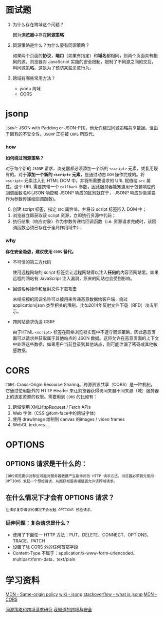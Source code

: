 # 面试题
1. 为什么存在跨域这个问题？

    因为**浏览器**中存在**同源策略**

3. 同源策略是什么？为什么要有同源策略？

    如果两个页面的**协议**，**端口**（如果有指定）和**域名**都相同，则两个页面具有相同的源。浏览器对 JavaScript 实施的安全限制，限制了不同源之间的交互，叫同源策略。这是为了预防某些恶意行为。

4. 跨域有哪些常用方法？

    - jsonp 跨域
    - CORS

# jsonp

`JSONP`: JSON with Padding or JSON-P[1]。他允许绕过同源策略共享数据。但由于固有的不安全性，`JSONP` 正在被 `CORS` 所取代。

### how

**如何绕过同源策略？**

对于每个新的 `JSONP` 请求，浏览器都必须添加一个新的 `<script>` 元素，或复用现有的。对于**添加一个新的 `<script>` 元素**，是通过动态 `DOM` 操作完成的。将 `<script>` 元素注入到 HTML DOM 中，并将所需要请求的 URL 赋值给 `src` 属性。这个 URL 需要携带一个 `callback` 参数，因此服务器能知道用于包装响应的回调函数名称(JSON 响应和 JSONP 响应的区别就在于， JSONP 响应对象需要作为参数传递给回调函数)。

0. 创建 script 标签，指定 src 属性值，并将该 script 标签嵌入 DOM 中；
1. 浏览器立即获取该 script 资源，立即执行资源中代码；
2. 执行结果（响应对象）作为参数传递给回调函数（i.e. 资源请求完成时，该回调函数必须已存在于全局作用域中）；

### why

**存在安全隐患，建议使用 `CORS` 替代。**

- 不可信的第三方代码

    使用远程网站的 script 标签会让远程网站得以注入**任何**的内容至网站里。如果远程的网站有 JavaScript 注入漏洞，原来的网站也会受到影响。

- 回调名称操作和反射文件下载攻击

    未经把控的回调名称可以被用来传递恶意数据给客户端，绕过 application/json 类型相关的限制，比如2014年反射文件下载（RFD）攻击所示。

- 跨网站请求伪造 CSRF

    由于HTML `<script>` 标签在网络浏览器实现中不遵守同源策略，因此恶意页面可以请求并获取属于其他站点的 JSON 数据。这将允许在恶意页面的上下文中处理这些数据，如果用户当前登录到其他站点，则可能泄漏了密码或其他敏感数据。

# CORS

`CORS`: Cross-Origin Resource Sharing。跨源资源共享（CORS）是一种机制，它通过使用额外的 HTTP Header 来让浏览器获得访问来自不同来源（域）服务器上的选定资源的权限。需要用到 `CORS` 的比如有：

1. 跨域使用 XMLHttpRequest / Fetch APIs
2. Web 字体（CSS @font-face中的跨域字体）
3. 使用 drawImage 绘制到 canvas 的images / video frames
4. WebGL textures ...

# OPTIONS

## OPTIONS 请求是干什么的：

    CORS规范要求对那些可能对服务器数据产生副作用的 HTTP 请求方法，浏览器必须首先使用 OPTIONS 发起一个预检请求，从而获知服务端是否允许该跨域请求。

## 在什么情况下才会有 OPTIONS 请求？

    在请求复杂请求的情况下会发起 OPTIONS 预检请求。

### 延伸问题：复杂请求是什么？

- 使用了下面任一 HTTP 方法：PUT、DELETE、CONNECT、OPTIONS、TRACE、PATCH
- 设置了除 CORS 外的任何首部字段
- Content-Type 不属于：application/x-www-form-urlencoded、multipart/form-data、text/plain


# 学习资料
[MDN - Same-origin policy](https://developer.mozilla.org/en-US/docs/Web/Security/Same-origin_policy)
[wiki - jsonp](https://en.wikipedia.org/wiki/JSONP)
[stackoverflow - what is jsonp](https://stackoverflow.com/questions/3839966/can-anyone-explain-what-jsonp-is-in-layman-terms)
[MDN - CORS](https://developer.mozilla.org/en-US/docs/Web/HTTP/CORS)

[同源策略和跨域请求研究](http://yincheng.site/cross-domain)
[我知道的跨域与安全](https://juejin.im/post/5a6320d56fb9a01cb64ee191)
